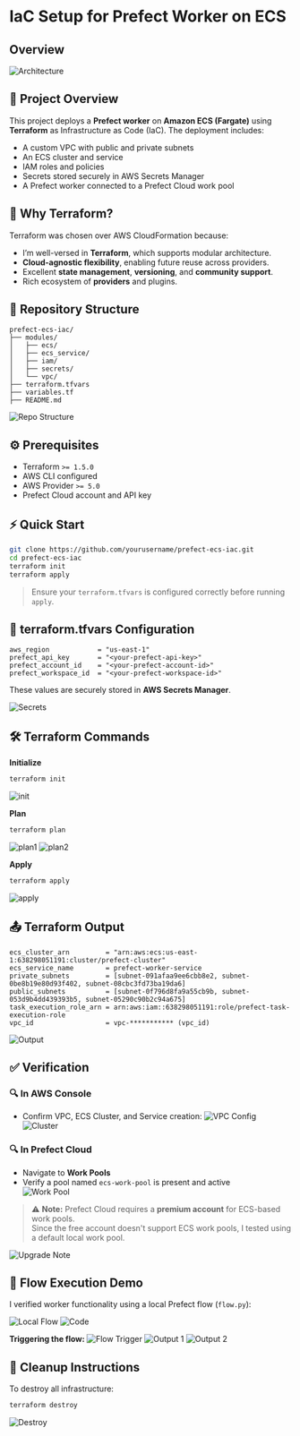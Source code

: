 # IaC Setup for Prefect Worker on ECS

## Overview  
![Architecture](https://github.com/user-attachments/assets/55c181d4-92e1-4542-afb8-8a0f415b6ace)



## 🚀 Project Overview
This project deploys a **Prefect worker** on **Amazon ECS (Fargate)** using **Terraform** as Infrastructure as Code (IaC). The deployment includes:
- A custom VPC with public and private subnets
- An ECS cluster and service
- IAM roles and policies
- Secrets stored securely in AWS Secrets Manager
- A Prefect worker connected to a Prefect Cloud work pool


## 🔧 Why Terraform?
Terraform was chosen over AWS CloudFormation because:
- I’m well-versed in **Terraform**, which supports modular architecture.
- **Cloud-agnostic flexibility**, enabling future reuse across providers.
- Excellent **state management**, **versioning**, and **community support**.
- Rich ecosystem of **providers** and plugins.



## 📁 Repository Structure
```
prefect-ecs-iac/
├── modules/
│   ├── ecs/
│   ├── ecs_service/
│   ├── iam/
│   ├── secrets/
│   └── vpc/
├── terraform.tfvars
├── variables.tf
├── README.md
```

![Repo Structure](https://github.com/user-attachments/assets/dbdba723-6828-426d-87f9-0e3a5b95ae3f)



## ⚙️ Prerequisites
- Terraform `>= 1.5.0`
- AWS CLI configured
- AWS Provider `>= 5.0`
- Prefect Cloud account and API key



## ⚡ Quick Start

```bash
git clone https://github.com/yourusername/prefect-ecs-iac.git
cd prefect-ecs-iac
terraform init
terraform apply
```

> Ensure your `terraform.tfvars` is configured correctly before running `apply`.



## 🔐 terraform.tfvars Configuration

```hcl
aws_region            = "us-east-1"
prefect_api_key       = "<your-prefect-api-key>"
prefect_account_id    = "<your-prefect-account-id>"
prefect_workspace_id  = "<your-prefect-workspace-id>"
```

These values are securely stored in **AWS Secrets Manager**.

![Secrets](https://github.com/user-attachments/assets/0c3be2f8-87a3-475b-be4b-203d71b03617)



## 🛠️ Terraform Commands

**Initialize**
```bash
terraform init
```
![init](https://github.com/user-attachments/assets/c19ea8be-6178-4d56-8c54-adde4db7072b)

**Plan**
```bash
terraform plan
```
![plan1](https://github.com/user-attachments/assets/4466d562-29b2-4b7b-8a32-44d7c55c9ae4)
![plan2](https://github.com/user-attachments/assets/55a37c5c-e91b-414e-bab1-bca859bb7d44)

**Apply**
```bash
terraform apply
```
![apply](https://github.com/user-attachments/assets/b139cd9e-0332-466b-b453-4221c2518014)



## 📤 Terraform Output

```
ecs_cluster_arn         = "arn:aws:ecs:us-east-1:638298051191:cluster/prefect-cluster"
ecs_service_name        = prefect-worker-service
private_subnets         = [subnet-091afaa9ee6cbb8e2, subnet-0be8b19e80d93f402, subnet-08cbc3fd73ba19da6]
public_subnets          = [subnet-0f796d8fa9a55cb9b, subnet-053d9b4dd439393b5, subnet-05290c90b2c94a675]
task_execution_role_arn = arn:aws:iam::638298051191:role/prefect-task-execution-role
vpc_id                  = vpc-*********** (vpc_id)
```

![Output](https://github.com/user-attachments/assets/23e45c05-3f50-444e-a0be-d752d61f4201)



## ✅ Verification

### 🔍 In AWS Console
- Confirm VPC, ECS Cluster, and Service creation:
  ![VPC Config](https://github.com/user-attachments/assets/de17acc2-53ac-43fb-80c2-01b1bb5ae72c)
  ![Cluster](https://github.com/user-attachments/assets/99770193-bcaa-44c8-9c4a-837dca37e5fd)

### 🔍 In Prefect Cloud
- Navigate to **Work Pools**
- Verify a pool named `ecs-work-pool` is present and active  
  ![Work Pool](https://github.com/user-attachments/assets/ece4481b-0884-48bc-8d32-a2a7ac47d6af)

> ⚠️ **Note:** Prefect Cloud requires a **premium account** for ECS-based work pools.  
> Since the free account doesn't support ECS work pools, I tested using a default local work pool.

![Upgrade Note](https://github.com/user-attachments/assets/32031311-b3e2-4dac-9b0a-f755dabe0ffa)



## 🧪 Flow Execution Demo

I verified worker functionality using a local Prefect flow (`flow.py`):

![Local Flow](https://github.com/user-attachments/assets/0632bcdd-8956-4e79-a12d-467551f4f593)
![Code](https://github.com/user-attachments/assets/fad94309-5f55-4cb8-b4c5-bb18aa583cfb)

**Triggering the flow:**
![Flow Trigger](https://github.com/user-attachments/assets/036f5d1d-7a1d-448a-8660-8bcb544be3a1)
![Output 1](https://github.com/user-attachments/assets/8f37c57c-b176-4809-80be-18b7d8ca57b1)
![Output 2](https://github.com/user-attachments/assets/ec49093b-2a8d-46c2-91c8-f783bb6e177b)



## 🧹 Cleanup Instructions

To destroy all infrastructure:
```bash
terraform destroy
```
![Destroy](https://github.com/user-attachments/assets/27ecd638-628f-49d3-ae32-8fcd53caeaf6)

